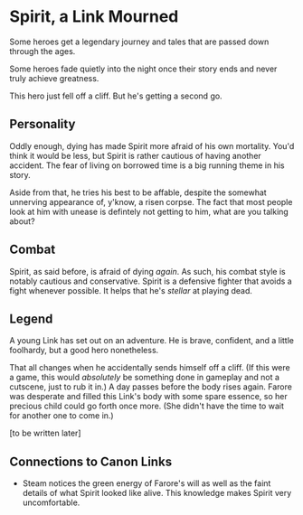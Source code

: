Spirit, a Link Mourned
======================

Some heroes get a legendary journey and tales that are passed down through the
ages.

Some heroes fade quietly into the night once their story ends and never truly
achieve greatness.

This hero just fell off a cliff. But he's getting a second go.

Personality
-----------

Oddly enough, dying has made Spirit more afraid of his own mortality. You'd
think it would be less, but Spirit is rather cautious of having another
accident. The fear of living on borrowed time is a big running theme in his
story.

Aside from that, he tries his best to be affable, despite the somewhat
unnerving appearance of, y'know, a risen corpse. The fact that most people
look at him with unease is defintely not getting to him, what are you talking
about?

Combat
------

Spirit, as said before, is afraid of dying _again_. As such, his combat style
is notably cautious and conservative. Spirit is a defensive fighter that avoids
a fight whenever possible. It helps that he's _stellar_ at playing dead.

Legend
------

A young Link has set out on an adventure. He is brave, confident, and a little
foolhardy, but a good hero nonetheless.

That all changes when he accidentally sends himself off a cliff. (If this were
a game, this would _absolutely_ be something done in gameplay and not a
cutscene, just to rub it in.) A day passes before the body rises again. Farore
was desperate and filled this Link's body with some spare essence, so her
precious child could go forth once more. (She didn't have the time to wait for
another one to come in.)

[to be written later]

Connections to Canon Links
--------------------------
* Steam notices the green energy of Farore's will as well as the faint details
  of what Spirit looked like alive. This knowledge makes Spirit very
  uncomfortable.
